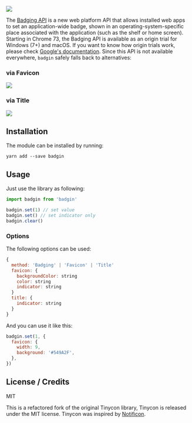 ![](https://github.com/jaulz/badgin/raw/master/assets/screenshots/standalone_osx.png)

The [Badging API](https://developers.google.com/web/updates/2018/12/badging-api) is a new web platform API that allows installed web apps to set an application-wide badge, shown in an operating-system-specific place associated with the application (such as the shelf or home screen). Starting in Chrome 73, the Badging API is available as an origin trial for Windows (7+) and macOS. If you want to know how origin trials work, please check [Google's documentation](https://developers.google.com/web/updates/2018/12/badging-api#use). Since this API is not available everywhere, `badgin` safely falls back to alternatives:

### via Favicon

![](https://github.com/jaulz/badgin/raw/master/assets/screenshots/favicon.png)

### via Title

![](https://github.com/jaulz/badgin/raw/master/assets/screenshots/title.png)

## Installation

The module can be installed by running:

```
yarn add --save badgin
```

## Usage

Just use the library as following:

```js
import badgin from 'badgin'

badgin.set(1) // set value
badgin.set() // set indicator only
badgin.clear()
```

### Options

The following options can be used:

```js
{
  method: 'Badging' | 'Favicon' | 'Title'
  favicon: {
    backgroundColor: string
    color: string
    indicator: string
  }
  title: {
    indicator: string
  }
}
```

And you can use it like this:

```js
badgin.set(1, {
  favicon: {
    width: 9,
    background: '#549A2F',
  },
})
```

## License / Credits

MIT

This is a refactored fork of the original Tinycon library, Tinycon is released under the MIT license. Tinycon was inspired by [Notificon](https://github.com/makeable/Notificon).
